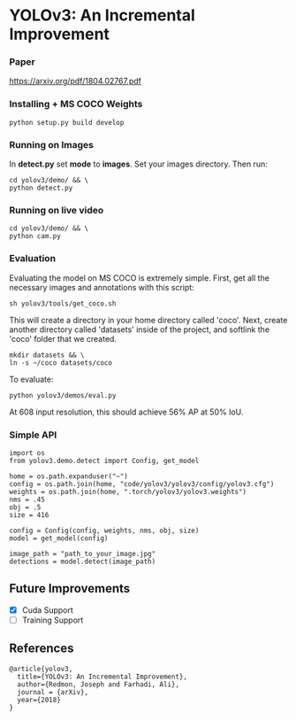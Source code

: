# YOLOv3: An Incremental Improvement

### Paper

https://arxiv.org/pdf/1804.02767.pdf

### Installing + MS COCO Weights

```
python setup.py build develop
```

### Running on Images
In **detect.py** set **mode** to **images**. Set your images directory. Then run:

```
cd yolov3/demo/ && \
python detect.py
```

### Running on live video

```
cd yolov3/demo/ && \
python cam.py
```

### Evaluation

Evaluating the model on MS COCO is extremely simple. First, get all the necessary images and annotations with this script:

```
sh yolov3/tools/get_coco.sh
```

This will create a directory in your home directory called 'coco'. Next, create another directory called 'datasets' inside of the project, and softlink the 'coco' folder that we created.

```
mkdir datasets && \
ln -s ~/coco datasets/coco
```

To evaluate:

```
python yolov3/demos/eval.py
```

At 608 input resolution, this should achieve 56% AP at 50% IoU.

### Simple API

```
import os
from yolov3.demo.detect import Config, get_model

home = os.path.expanduser("~")
config = os.path.join(home, "code/yolov3/yolov3/config/yolov3.cfg")
weights = os.path.join(home, ".torch/yolov3/yolov3.weights")
nms = .45
obj = .5
size = 416

config = Config(config, weights, nms, obj, size)
model = get_model(config)

image_path = "path_to_your_image.jpg"
detections = model.detect(image_path)
```

## Future Improvements

- [x] Cuda Support
- [ ] Training Support

## References

```
@article{yolov3,
  title={YOLOv3: An Incremental Improvement},
  author={Redmon, Joseph and Farhadi, Ali},
  journal = {arXiv},
  year={2018}
}
```
